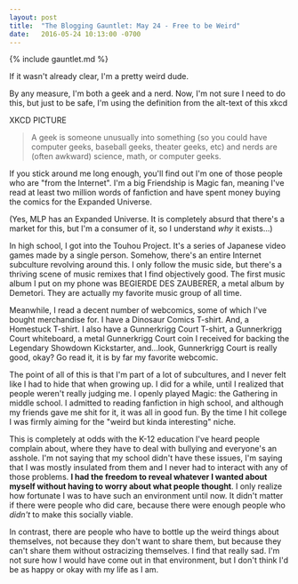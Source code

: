 ```yaml
---
layout: post
title:  "The Blogging Gauntlet: May 24 - Free to be Weird"
date:   2016-05-24 10:13:00 -0700
---
```


{% include gauntlet.md %}

If it wasn't already clear, I'm a pretty weird dude.

By any measure, I'm both a geek and a nerd.
Now, I'm not sure I need to do this, but just to be safe,
I'm using the definition from the alt-text of this xkcd

XKCD PICTURE

> A geek is someone unusually into something (so you could have computer geeks, baseball geeks, theater geeks, etc) and nerds are (often awkward) science, math, or computer geeks.

If you stick around me long enough, you'll find out I'm one of those people
who are "from the Internet". I'm a big Friendship is Magic fan, meaning
I've read at least two million words of fanfiction and have spent money
buying the comics for the Expanded Universe.

(Yes, MLP has an Expanded Universe. It is completely absurd that there's a
market for this, but I'm a consumer of it, so I understand *why* it exists...)

In high school, I got into the Touhou Project. It's a series of Japanese
video games made by a single person. Somehow, there's an entire Internet
subculture revolving around this. I only follow the music side, but there's
a thriving scene of music remixes that I find objectively good.
The first music album I put on my phone was BEGIERDE DES ZAUBERER, a metal
album by Demetori. They are actually my favorite music group of all time.

Meanwhile, I read a decent number of webcomics, some of which I've bought
merchandise for. I have a Dinosaur Comics T-shirt. And, a Homestuck T-shirt.
I also have a Gunnerkrigg Court T-shirt, a Gunnerkrigg Court whiteboard, a metal
Gunnerkrigg Court coin I received for backing the Legendary Showdown Kickstarter,
and...look, Gunnerkrigg Court is really good, okay? Go read it, it is by
far my favorite webcomic.

The point of all of this is that I'm part of a lot of subcultures, and
I never felt like I had to hide that when growing up. I did for a while, until
I realized that people weren't really judging me.
I openly played Magic: the Gathering in middle school. I admitted to reading
fanfiction in high school, and although my friends gave me shit for it, it was
all in good fun. By the time I hit college I was firmly aiming for the "weird
but kinda interesting" niche.

This is completely at odds with the K-12 education I've heard people complain
about, where they have to deal with bullying and everyone's an asshole.
I'm not saying that my school didn't have these issues, I'm saying that I
was mostly insulated from them and I never had to interact with any of those
problems. **I had the freedom to reveal whatever I wanted
about myself without having to worry about what people thought**. I only realize
how fortunate I was to have such an environment until now. It didn't
matter if there were people who did care, because there were enough people
who *didn't* to make this socially viable.

In contrast, there are people who have to bottle up the weird things about
themselves, not because they don't want to share them, but because they
can't share them without ostracizing themselves. I find that really sad. I'm
not sure how I would have come out in that environment, but I don't think I'd
be as happy or okay with my life as I am.

